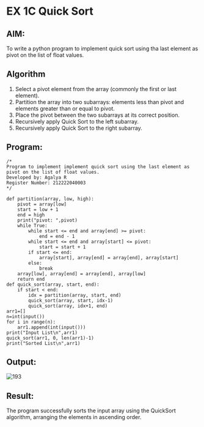 # EX 1C Quick Sort
## AIM:
To write a python program to implement quick sort using tha last element as pivot on the list of float values.

## Algorithm
1. Select a pivot element from the array (commonly the first or last element).
2. Partition the array into two subarrays: elements less than pivot and elements greater than or equal to pivot.
3. Place the pivot between the two subarrays at its correct position.
4. Recursively apply Quick Sort to the left subarray.
5. Recursively apply Quick Sort to the right subarray.
   

## Program:
```
/*
Program to implement implement quick sort using the last element as pivot on the list of float values.
Developed by: Agalya R 
Register Number: 212222040003
*/
```
```
def partition(array, low, high):
    pivot = array[low]
    start = low + 1
    end = high
    print("pivot: ",pivot)
    while True:
        while start <= end and array[end] >= pivot:
            end = end - 1
        while start <= end and array[start] <= pivot:
            start = start + 1
        if start <= end:
            array[start], array[end] = array[end], array[start]
        else:
            break
    array[low], array[end] = array[end], array[low]
    return end
def quick_sort(array, start, end):
    if start < end:
        idx = partition(array, start, end)
        quick_sort(array, start, idx-1)
        quick_sort(array, idx+1, end)
arr1=[]
n=int(input())
for i in range(n):
    arr1.append(int(input()))
print("Input List\n",arr1)
quick_sort(arr1, 0, len(arr1)-1)
print("Sorted List\n",arr1)
```

## Output:
![193](https://github.com/user-attachments/assets/a1fa179f-6bea-4c2a-b1c8-99bce3dc15e8)



## Result:
The program successfully sorts the input array using the QuickSort algorithm, arranging the elements in ascending order.

